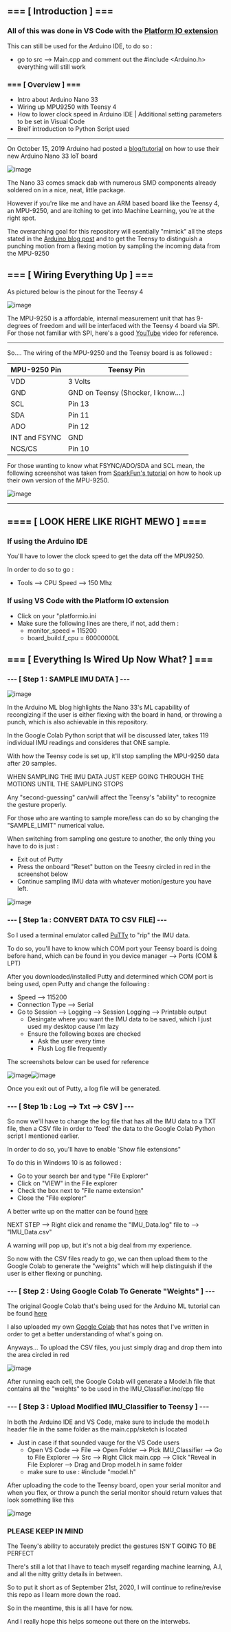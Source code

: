 ## === [ Introduction ] === 

### All of this was done in VS Code with the [Platform IO extension](https://platformio.org/platformio-ide)

This can still be used for the Arduino IDE, to do so :
 * go to src --> Main.cpp and comment out the #include <Arduino.h> everything will still work

### === [ Overview ] ===
* Intro about Arduino Nano 33
* Wiring up MPU9250 with Teensy 4
* How to lower clock speed in Arduino IDE | Additional setting parameters to be set in Visual Code
* Breif introduction to Python Script used

 -----------
 
On October 15, 2019 Arduino had posted a [blog/tutorial](https://blog.arduino.cc/2019/10/15/get-started-with-machine-learning-on-arduino/) on how to use their new Arduino Nano 33 IoT board
 
![image](https://user-images.githubusercontent.com/39348633/93692108-9dfecc00-fab4-11ea-9ec8-d777d6c8ebf8.png)
 
The Nano 33 comes smack dab with numerous SMD components already soldered on in a nice, neat, little package.
 
However if you're like me and have an ARM based board like the Teensy 4, an MPU-9250, and are itching to get into Machine Learning, you're at the right spot.
 
The overarching goal for this repository will esentially "mimick" all the steps stated in the [Arduino blog post](https://blog.arduino.cc/2019/10/15/get-started-with-machine-learning-on-arduino/)
and to get the Teensy to distinguish a punching motion from a flexing motion by sampling the incoming data from the MPU-9250
 
## === [ Wiring Everything Up ] === 
 
As pictured below is the pinout for the Teensy 4
 
![image](https://user-images.githubusercontent.com/39348633/93692469-4f9ffc00-fab9-11ea-92a1-0242fd0c7c85.png)
 
The MPU-9250 is a affordable, internal measurement unit that has 9-degrees of freedom and will be interfaced with the Teensy 4 board via SPI. For those not familiar with SPI, here's a good [YouTube](https://www.youtube.com/watch?v=fvOAbDMzoks&ab_channel=GreatScott%21) video for reference.
 
-----------

So.... The wiring of the MPU-9250 and the Teensy board is as followed : 
 
MPU-9250 Pin | Teensy Pin 
------------ | ------------
VDD | 3 Volts
GND | GND on Teensy (Shocker, I know....)
SCL | Pin 13
SDA | Pin 11
ADO | Pin 12
INT and FSYNC | GND
NCS/CS | Pin 10
 
For those wanting to know what FSYNC/ADO/SDA and SCL mean, the following screenshot was taken from [SparkFun's tutorial](https://learn.sparkfun.com/tutorials/mpu-9250-hookup-guide/all) on how to hook up their own version of the MPU-9250.
 
![image](https://user-images.githubusercontent.com/39348633/93692709-07cea400-fabc-11ea-8405-e53f344fe765.png)
 
-----------
 
 ## ==== [ LOOK HERE LIKE RIGHT MEWO ] ====
 
 ### If using the Arduino IDE
 
 You'll have to lower the clock speed to get the data off the MPU9250.
 
 In order to do so to go :
 
  * Tools --> CPU Speed --> 150 Mhz
  
 ### If using VS Code with the Platform IO extension
 
 * Click on your "platformio.ini
 * Make sure the following lines are there, if not, add them :
   * monitor_speed = 115200
   * board_build.f_cpu = 60000000L
 
## === [ Everything Is Wired Up Now What? ] ===

### --- [ Step 1 : SAMPLE IMU DATA ] ---

![image](https://user-images.githubusercontent.com/39348633/93822988-ad058b80-fc26-11ea-8383-e3c332253ab8.png)

In the Arduino ML blog highlights the Nano 33's ML capability of recongizing if the user is either flexing with the board in hand, or throwing a punch, which is also achievable in this repository. 

In the Google Colab Python script that will be discussed later, takes 119 individual IMU readings and consideres that ONE sample.

With how the Teensy code is set up, it'll stop sampling the MPU-9250 data after 20 samples. 

WHEN SAMPLING THE IMU DATA JUST KEEP GOING THROUGH THE MOTIONS UNTIL THE SAMPLING STOPS

Any "second-guessing" can/will affect the Teensy's "ability" to recognize the gesture properly.

For those who are wanting to sample more/less can do so by changing the "SAMPLE_LIMIT" numerical value.

When switching from sampling one gesture to another, the only thing you have to do is just :
 * Exit out of Putty
 * Press the onboard "Reset" button on the Teesny circled in red in the screenshot below
 * Continue sampling IMU data with whatever motion/gesture you have left.
 
 ![image](https://user-images.githubusercontent.com/39348633/93826271-80547280-fc2c-11ea-9561-bce5e5fea960.png)


### --- [ Step 1a : CONVERT DATA TO CSV FILE] ---

So I used a terminal emulator called [PuTTy](https://www.chiark.greenend.org.uk/~sgtatham/putty/latest.html) to "rip" the IMU data.

To do so, you'll have to know which COM port your Teensy board is doing before hand, which can be found in you device manager --> Ports (COM & LPT)

After you downloaded/installed Putty and determined which COM port is being used, open Putty and change the following : 

 * Speed --> 115200
 * Connection Type --> Serial
 * Go to Session --> Logging --> Session Logging --> Printable output
   * Desingate where you want the IMU data to be saved, which I just used my desktop cause I'm lazy
   * Ensure the following boxes are checked 
     * Ask the user every time 
     * Flush Log file frequently 
     
 The screenshots below can be used for reference
 
![image](https://user-images.githubusercontent.com/39348633/93729467-2ef3a700-fb8a-11ea-9159-7315c5d26f16.png)![image](https://user-images.githubusercontent.com/39348633/93821435-2bacf980-fc24-11ea-86dd-8e407940872f.png)

Once you exit out of Putty, a log file will be generated.

### --- [ Step 1b : Log --> Txt --> CSV ] ---

So now we'll have to change the log file that has all the IMU data to a TXT file, then a CSV file in order to 'feed' the data to the Google Colab Python script I mentioned earlier.

In order to do so, you'll have to enable 'Show file extensions"

To do this in Windows 10 is as followed :
 * Go to your search bar and type "File Explorer"
 * Click on "VIEW" in the File explorer 
 * Check the box next to "File name extension" 
 * Close the "File explorer"

A better write up on the matter can be found [here](https://support.winzip.com/hc/en-us/articles/115011457948-How-to-configure-Windows-to-show-file-extensions-and-hidden-files)

NEXT STEP --> Right click and rename the "IMU_Data.log" file to --> "IMU_Data.csv" 

A warning will pop up, but it's not a big deal from my experience.

So now with the CSV files ready to go, we can then upload them to the Google Colab to generate the "weights" which will help distinguish if the user is either flexing or punching.

### --- [ Step 2 : Using Google Colab To Generate "Weights" ] ---

The original Google Colab that's being used for the Arduino ML tutorial can be found [here](https://colab.research.google.com/github/arduino/ArduinoTensorFlowLiteTutorials/blob/master/GestureToEmoji/arduino_tinyml_workshop.ipynb) 

I also uploaded my own [Google Colab](https://github.com/Digital1O1/Tensorflow_Teensy_MPU9250/blob/master/Teensy_ML_Script.ipynb) that has notes that I've written in order to get a better understanding of what's going on.

Anyways... To upload the CSV files, you just simply drag and drop them into the area circled in red

![image](https://user-images.githubusercontent.com/39348633/93828362-c3b0e000-fc30-11ea-8596-bc94dc002d5c.png)

After running each cell, the Google Colab will generate a Model.h file that contains all the "weights" to be used in the IMU_Classifier.ino/cpp file

### --- [ Step 3 : Upload Modified IMU_Classifier to Teensy ] ---

In both the Arduino IDE and VS Code, make sure to include the model.h header file in the same folder as the main.cpp/sketch is located
 * Just in case if that sounded vauge for the VS Code users
   * Open VS Code --> File --> Open Folder --> Pick IMU_Classifier --> Go to File Explorer --> Src --> Right Click main.cpp --> Click "Reveal in File Explorer --> Drag and Drop      model.h in same folder
   * make sure to use : #include "model.h"
   
After uploading the code to the Teensy board, open your serial monitor and when you flex, or throw a punch the serial monitor should return values that look something like this

![image](https://user-images.githubusercontent.com/39348633/93834049-22ca2100-fc40-11ea-8ce9-1a182ddc0444.png)

### PLEASE KEEP IN MIND

The Teeny's ability to accurately predict the gestures ISN'T GOING TO BE PERFECT

There's still a lot that I have to teach myself regarding machine learning, A.I, and all the nitty gritty details in between.

So to put it short as of September 21st, 2020, I will continue to refine/revise this repo as I learn more down the road.

So in the meantime, this is all I have for now.

And I really hope this helps someone out there on the interwebs.
